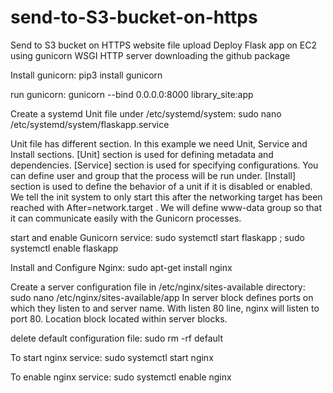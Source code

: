 # send-to-S3-bucket-on-https
Send to S3 bucket on HTTPS website file upload
Deploy Flask app on EC2 using gunicorn WSGI HTTP server downloading the github package

Install gunicorn:
pip3 install gunicorn

run gunicorn:
gunicorn --bind 0.0.0.0:8000 library_site:app

Create a systemd Unit file under /etc/systemd/system:
sudo nano /etc/systemd/system/flaskapp.service

Unit file has different section. In this example we need Unit, Service and Install sections.
[Unit] section is used for defining metadata and dependencies.
[Service] section is used for specifying configurations. You can define user and group that the process will be run under.
[Install] section is used to define the behavior of a unit if it is disabled or enabled.
We tell the init system to only start this after the networking target has been reached with After=network.target .
We will define www-data group so that it can communicate easily with the Gunicorn processes.

start and enable Gunicorn service:
sudo systemctl start flaskapp ; 
sudo systemctl enable flaskapp

Install and Configure Nginx:
sudo apt-get install nginx

Create a server configuration file in /etc/nginx/sites-available directory:
sudo nano /etc/nginx/sites-available/app
In server block defines ports on which they listen to and server name. With listen 80 line, nginx will listen to port 80. Location block located within server blocks.

delete default configuration file:
sudo rm -rf default

To start nginx service:
sudo systemctl start nginx

To enable nginx service:
sudo systemctl enable nginx 



